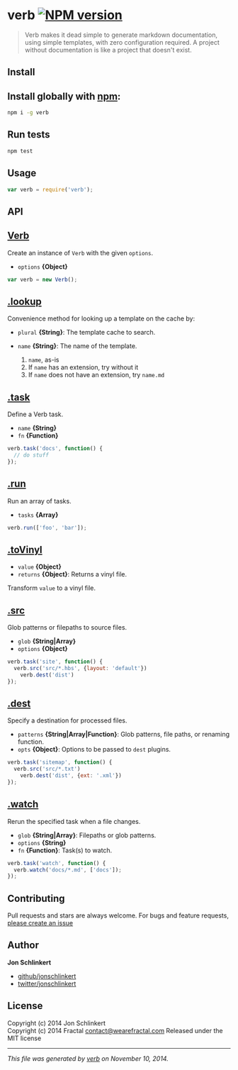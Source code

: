 # verb [![NPM version](https://badge.fury.io/js/verb.svg)](http://badge.fury.io/js/verb)

> Verb makes it dead simple to generate markdown documentation, using simple templates, with zero configuration required. A project without documentation is like a project that doesn't exist.

## Install
## Install globally with [npm](npmjs.org):

```bash
npm i -g verb
```

## Run tests

```bash
npm test
```

## Usage

```js
var verb = require('verb');
```

## API
## [Verb](index.js#L40)

Create an instance of `Verb` with the given `options`.

* `options` **{Object}**    

```js
var verb = new Verb();
```

## [.lookup](index.js#L332)

Convenience method for looking up a template on the cache by:

* `plural` **{String}**: The template cache to search.    
* `name` **{String}**: The name of the template.    

  1. `name`, as-is
  2. If `name` has an extension, try without it
  3. If `name` does not have an extension, try `name.md`

## [.task](index.js#L375)

Define a Verb task.

* `name` **{String}**    
* `fn` **{Function}**    

```js
verb.task('docs', function() {
  // do stuff
});
```

## [.run](index.js#L388)

Run an array of tasks.

* `tasks` **{Array}**    

```js
verb.run(['foo', 'bar']);
```

## [.toVinyl](index.js#L416)

* `value` **{Object}**    
* `returns` **{Object}**: Returns a vinyl file.  

Transform `value` to a vinyl file.

## [.src](index.js#L446)

Glob patterns or filepaths to source files.

* `glob` **{String|Array}**    
* `options` **{Object}**    

```js
verb.task('site', function() {
  verb.src('src/*.hbs', {layout: 'default'})
    verb.dest('dist')
});
```

## [.dest](index.js#L467)

Specify a destination for processed files.

* `patterns` **{String|Array|Function}**: Glob patterns, file paths, or renaming function.    
* `opts` **{Object}**: Options to be passed to `dest` plugins.    

```js
verb.task('sitemap', function() {
  verb.src('src/*.txt')
    verb.dest('dist', {ext: '.xml'})
});
```

## [.watch](index.js#L489)

Rerun the specified task when a file changes.

* `glob` **{String|Array}**: Filepaths or glob patterns.    
* `options` **{String}**    
* `fn` **{Function}**: Task(s) to watch.    

```js
verb.task('watch', function() {
  verb.watch('docs/*.md', ['docs']);
});
```

## Contributing
Pull requests and stars are always welcome. For bugs and feature requests, [please create an issue](https://github.com/jonschlinkert/verb/issues)

## Author

**Jon Schlinkert**
 
+ [github/jonschlinkert](https://github.com/jonschlinkert)
+ [twitter/jonschlinkert](http://twitter.com/jonschlinkert) 

## License
Copyright (c) 2014 Jon Schlinkert  
Copyright (c) 2014 Fractal <contact@wearefractal.com>
Released under the MIT license

***

_This file was generated by [verb](https://github.com/jonschlinkert/verb) on November 10, 2014._